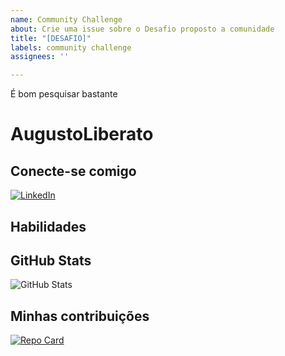 ```yaml
---
name: Community Challenge
about: Crie uma issue sobre o Desafio proposto a comunidade
title: "[DESAFIO]"
labels: community challenge
assignees: ''

---
```


É bom pesquisar bastante

# AugustoLiberato

## Conecte-se comigo
[![LinkedIn](https://img.shields.io/badge/LinkedIn-FFF?style=for-the-badge&logo=linkedin&logoColor=blue)](https://www.linkedin.com/in/augusto20/)

## Habilidades

## GitHub Stats
![GitHub Stats](https://github-readme-stats.vercel.app/api?username=AugustoLiberato&theme=transparent&bg_color=000&border_color=30A3DC&show_icons=true&icon_color=30A3DC&title_color=blue&text_color=FFF)

## Minhas contribuições
[![Repo Card](https://github-readme-stats.vercel.app/api/pin/?username=AugustoLiberato&repo=dio-lab-open-source&bg_color=000&border_color=30A3DC&show_icons=true&icon_color=30A3DC&title_color=BLUE&text_color=FFF)](https://github.com/SEUUSERNAME/SEUREPOSITORIO)
